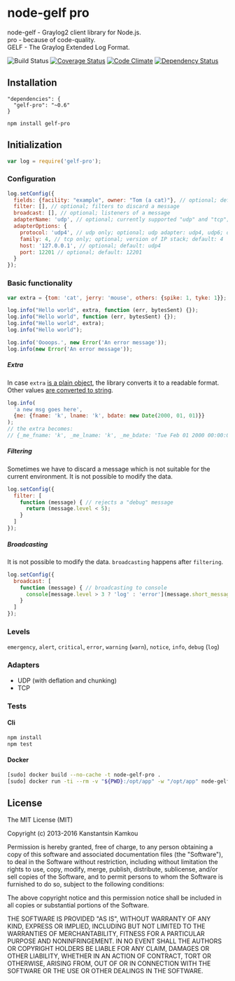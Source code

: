 node-gelf pro
====================
node-gelf - Graylog2 client library for Node.js.  
pro - because of code-quality.  
GELF - The Graylog Extended Log Format.

![Build Status](https://travis-ci.org/kkamkou/node-gelf-pro.svg?branch=master)
[![Coverage Status](https://coveralls.io/repos/github/kkamkou/node-gelf-pro/badge.svg?branch=master)](https://coveralls.io/github/kkamkou/node-gelf-pro?branch=master)
[![Code Climate](https://codeclimate.com/github/kkamkou/node-gelf-pro/badges/gpa.svg)](https://codeclimate.com/github/kkamkou/node-gelf-pro)
[![Dependency Status](https://www.versioneye.com/user/projects/56eca2764fb9b0000e68bce1/badge.svg?style=flat)](https://www.versioneye.com/user/projects/56eca2764fb9b0000e68bce1)

## Installation
```
"dependencies": {
  "gelf-pro": "~0.6"
}
```
```npm install gelf-pro```

## Initialization
```javascript
var log = require('gelf-pro');
```

### Configuration
```javascript
log.setConfig({
  fields: {facility: "example", owner: "Tom (a cat)"}, // optional; default fields for all messages
  filter: [], // optional; filters to discard a message
  broadcast: [], // optional; listeners of a message
  adapterName: 'udp', // optional; currently supported "udp" and "tcp"; default: udp
  adapterOptions: {
    protocol: 'udp4', // udp only; optional; udp adapter: udp4, udp6; default: udp4
    family: 4, // tcp only; optional; version of IP stack; default: 4
    host: '127.0.0.1', // optional; default: udp4
    port: 12201 // optional; default: 12201
  }
});
```

### Basic functionality
```javascript
var extra = {tom: 'cat', jerry: 'mouse', others: {spike: 1, tyke: 1}};

log.info("Hello world", extra, function (err, bytesSent) {});
log.info("Hello world", function (err, bytesSent) {});
log.info("Hello world", extra);
log.info("Hello world");

log.info('Oooops.', new Error('An error message'));
log.info(new Error('An error message'));
```

##### Extra
In case `extra` [is a plain object](https://lodash.com/docs#isPlainObject),
the library converts it to a readable format. Other values [are converted to string](https://lodash.com/docs#toString).
```javascript
log.info(
  'a new msg goes here',
  {me: {fname: 'k', lname: 'k', bdate: new Date(2000, 01, 01)}}
);
// the extra becomes:
// {_me_fname: 'k', _me_lname: 'k', _me_bdate: 'Tue Feb 01 2000 00:00:00 GMT+0100 (CET)'}
``` 

##### Filtering
Sometimes we have to discard a message which is not suitable for the current environment.
It is not possible to modify the data.
```javascript
log.setConfig({
  filter: [
    function (message) { // rejects a "debug" message
      return (message.level < 5);
    }
  ]
});
```

##### Broadcasting
It is not possible to modify the data. `broadcasting` happens after `filtering`.

```javascript
log.setConfig({
  broadcast: [
    function (message) { // broadcasting to console
      console[message.level > 3 ? 'log' : 'error'](message.short_message, message);
    }
  ]
});
```

### Levels
`emergency`, `alert`, `critical`, `error`, `warning` (`warn`), `notice`, `info`, `debug` (`log`)

### Adapters

- UDP (with deflation and chunking)
- TCP

### Tests
#### Cli
```bash
npm install
npm test
```

#### Docker
```bash
[sudo] docker build --no-cache -t node-gelf-pro .
[sudo] docker run -ti --rm -v "${PWD}:/opt/app" -w "/opt/app" node-gelf-pro
```

## License
The MIT License (MIT)

Copyright (c) 2013-2016 Kanstantsin Kamkou

Permission is hereby granted, free of charge, to any person obtaining a copy of
this software and associated documentation files (the "Software"), to deal in
the Software without restriction, including without limitation the rights to
use, copy, modify, merge, publish, distribute, sublicense, and/or sell copies of
the Software, and to permit persons to whom the Software is furnished to do so,
subject to the following conditions:

The above copyright notice and this permission notice shall be included in all
copies or substantial portions of the Software.

THE SOFTWARE IS PROVIDED "AS IS", WITHOUT WARRANTY OF ANY KIND, EXPRESS OR
IMPLIED, INCLUDING BUT NOT LIMITED TO THE WARRANTIES OF MERCHANTABILITY, FITNESS
FOR A PARTICULAR PURPOSE AND NONINFRINGEMENT. IN NO EVENT SHALL THE AUTHORS OR
COPYRIGHT HOLDERS BE LIABLE FOR ANY CLAIM, DAMAGES OR OTHER LIABILITY, WHETHER
IN AN ACTION OF CONTRACT, TORT OR OTHERWISE, ARISING FROM, OUT OF OR IN
CONNECTION WITH THE SOFTWARE OR THE USE OR OTHER DEALINGS IN THE SOFTWARE.
